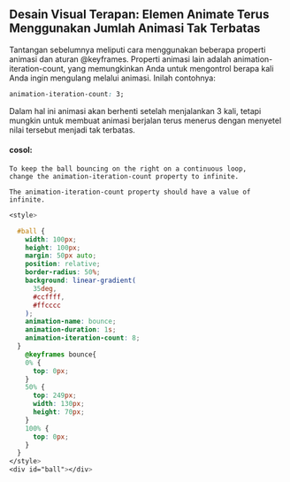 ## Desain Visual Terapan: Elemen Animate Terus Menggunakan Jumlah Animasi Tak Terbatas

Tantangan sebelumnya meliputi cara menggunakan beberapa properti animasi dan aturan @keyframes. Properti animasi lain adalah animation-iteration-count, yang memungkinkan Anda untuk mengontrol berapa kali Anda ingin mengulang melalui animasi. Inilah contohnya:

```css
animation-iteration-count: 3;
```

Dalam hal ini animasi akan berhenti setelah menjalankan 3 kali, tetapi mungkin untuk membuat animasi berjalan terus menerus dengan menyetel nilai tersebut menjadi tak terbatas.

#### cosol:

```
To keep the ball bouncing on the right on a continuous loop, 
change the animation-iteration-count property to infinite.

The animation-iteration-count property should have a value of infinite.
```

```css
<style>

  #ball {
    width: 100px;
    height: 100px;
    margin: 50px auto;
    position: relative;
    border-radius: 50%;
    background: linear-gradient(
      35deg,
      #ccffff,
      #ffcccc
    );
    animation-name: bounce;
    animation-duration: 1s;
    animation-iteration-count: 8;
  }
    @keyframes bounce{
    0% {
      top: 0px;
    }
    50% {
      top: 249px;
      width: 130px;
      height: 70px;
    }
    100% {
      top: 0px;
    }
  }
</style>
<div id="ball"></div>
```



